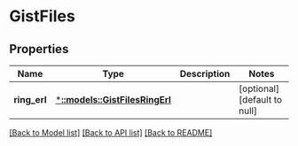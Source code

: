 # GistFiles

## Properties
Name | Type | Description | Notes
------------ | ------------- | ------------- | -------------
**ring_erl** | [***::models::GistFilesRingErl**](gist_files_ring.erl.md) |  | [optional] [default to null]

[[Back to Model list]](../README.md#documentation-for-models) [[Back to API list]](../README.md#documentation-for-api-endpoints) [[Back to README]](../README.md)


